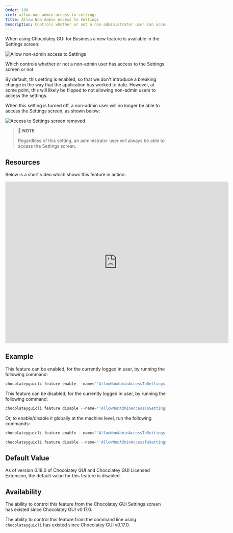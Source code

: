 ```yaml
---
Order: 100
xref: allow-non-admin-access-to-settings
Title: Allow Non Admin Access to Settings
Description: Controls whether or not a non-administrator user can access the Settings Screen.  NOTE - This feature will only work when using the licensed extension for Chocolatey and Chocolatey GUI.
---
```


When using Chocolatey GUI for Business a new feature is available in the Settings screen:

![Allow non-admin access to Settings](/assets/images/chocolatey-gui/allow_non_admin_access_to_settings.png "Allow non-admin access to Settings")

Which controls whether or not a non-admin user has access to the Settings screen or not.

By default, this setting is enabled, so that we don't introduce a breaking change in the way that the application has worked to date.  However, at some point, this will likely be flipped to not allowing non-admin users to access the settings.

When this setting is turned off, a non-admin user will no longer be able to access the Settings screen, as shown below:

![Access to Settings screen removed](/assets/images/chocolatey-gui/access_to_settings_removed.png "Access to Settings screen removed")

> :memo: **NOTE**
>
> Regardless of this setting, an administrator user will always be able to access the Settings screen.

## Resources

Below is a short video which shows this feature in action:

<div class="ratio ratio-700x506">
    <iframe width="700" height="506" src="https://www.youtube.com/embed/VCTHWo7cgW0" frameborder="0" allow="autoplay; encrypted-media" allowfullscreen></iframe>
</div>

## Example

This feature can be enabled, for the currently logged in user, by running the following command:

```powershell
chocolateyguicli feature enable --name="'AllowNonAdminAccessToSettings'"
```

This feature can be disabled, for the currently logged in user, by running the following command:

```powershell
chocolateyguicli feature disable --name="'AllowNonAdminAccessToSettings'"
```

Or, to enable/disable it globally at the machine level, run the following commands:

```powershell
chocolateyguicli feature enable --name="'AllowNonAdminAccessToSettings'" --global

chocolateyguicli feature disable --name="'AllowNonAdminAccessToSettings'" --global
```

## Default Value

As of version 0.18.0 of Chocolatey GUI and Chocolatey GUI Licensed Extension, the default value for this feature is disabled.

## Availability

The ability to control this feature from the Chocolatey GUI Settings screen has existed since Chocolatey GUI v0.17.0.

The ability to control this feature from the command line using `chocolateyguicli` has existed since Chocolatey GUI
v0.17.0.

